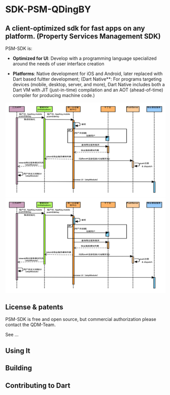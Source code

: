 # SDK-PSM-QDingBY

## A client-optimized sdk for fast apps on any platform. (Property Services Management SDK)
PSM-SDK is:

  * **Optimized for UI**:
  Develop with a programming language specialized around the needs of user interface creation
  
  * **Platforms**:
Native development for iOS and Android, later replaced with Dart based fultter development;
(Dart Native**: For programs targeting devices (mobile, desktop, server, and more),
  Dart Native includes both a Dart VM with JIT (just-in-time) compilation and an
  AOT (ahead-of-time) compiler for producing machine code.)
  
![image](psm-SDK.png) 
![image](https://github.com/andlef/sdkFramework/blob/master/psm-SDK.png)

## License & patents

PSM-SDK is free and open source, but commercial authorization please contact the QDM-Team.


See ...

## Using It


## Building 


## Contributing to Dart

